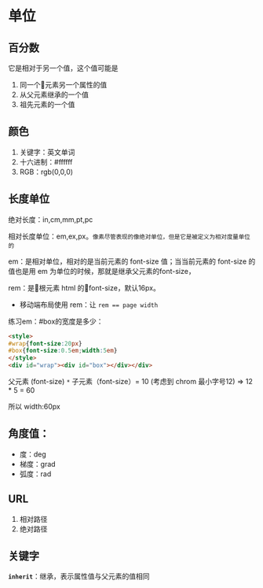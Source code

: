 # 单位

## 百分数

它是相对于另一个值，这个值可能是

1. 同一个元素另一个属性的值
2. 从父元素继承的一个值
3. 祖先元素的一个值

## 颜色

1. 关键字：英文单词
2. 十六进制：#ffffff
3. RGB：rgb(0,0,0)

## 长度单位

绝对长度：in,cm,mm,pt,pc

相对长度单位：em,ex,px。`像素尽管表现的像绝对单位，但是它是被定义为相对度量单位的`

em：是相对单位，相对的是当前元素的 font-size 值；当当前元素的 font-size 的值也是用 em 为单位的时候，那就是继承父元素的font-size，

rem：是根元素 html 的font-size，默认16px。

- 移动端布局使用 rem：让 `rem == page width`

练习em：#box的宽度是多少：

```html
<style>
#wrap{font-size:20px}
#box{font-size:0.5em;width:5em}
</style>
<div id="wrap"><div id="box"></div></div>
```

父元素 (font-size) `*` 子元素（font-size）= 10 (考虑到 chrom 最小字号12) => 12 * 5 = 60

所以 width:60px

## 角度值：

- 度：deg
- 梯度：grad
- 弧度：rad

## URL

1. 相对路径
2. 绝对路径

## 关键字

**`inherit`**：继承，表示属性值与父元素的值相同
